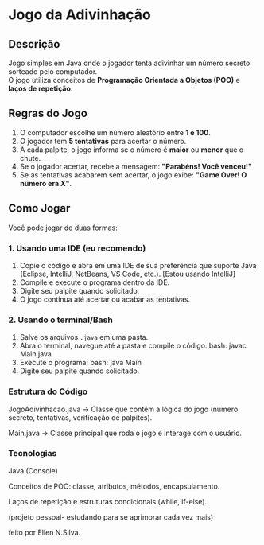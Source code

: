 # Jogo da Adivinhação

## Descrição
Jogo simples em Java onde o jogador tenta adivinhar um número secreto sorteado pelo computador.  
O jogo utiliza conceitos de **Programação Orientada a Objetos (POO)** e **laços de repetição**.

## Regras do Jogo
1. O computador escolhe um número aleatório entre **1 e 100**.
2. O jogador tem **5 tentativas** para acertar o número.
3. A cada palpite, o jogo informa se o número é **maior** ou **menor** que o chute.
4. Se o jogador acertar, recebe a mensagem: **"Parabéns! Você venceu!"**
5. Se as tentativas acabarem sem acertar, o jogo exibe: **"Game Over! O número era X"**.

## Como Jogar
Você pode jogar de duas formas:

### 1. Usando uma IDE (eu recomendo)
1. Copie o código e abra em uma IDE de sua preferência que suporte Java (Eclipse, IntelliJ, NetBeans, VS Code, etc.). [Estou usando IntelliJ]
2. Compile e execute o programa dentro da IDE.
3. Digite seu palpite quando solicitado.
4. O jogo continua até acertar ou acabar as tentativas.

### 2. Usando o terminal/Bash
1. Salve os arquivos `.java` em uma pasta.
2. Abra o terminal, navegue até a pasta e compile o código:
   bash:
   javac Main.java
3. Execute o programa:
   bash:
   java Main
4. Digite seu palpite quando solicitado.

### Estrutura do Código

JogoAdivinhacao.java → Classe que contém a lógica do jogo (número secreto, tentativas, verificação de palpites).

Main.java → Classe principal que roda o jogo e interage com o usuário.

### Tecnologias

Java (Console)

Conceitos de POO: classe, atributos, métodos, encapsulamento.

Laços de repetição e estruturas condicionais (while, if-else).



(projeto pessoal- estudando para se aprimorar cada vez mais)

feito por Ellen N.Silva.


